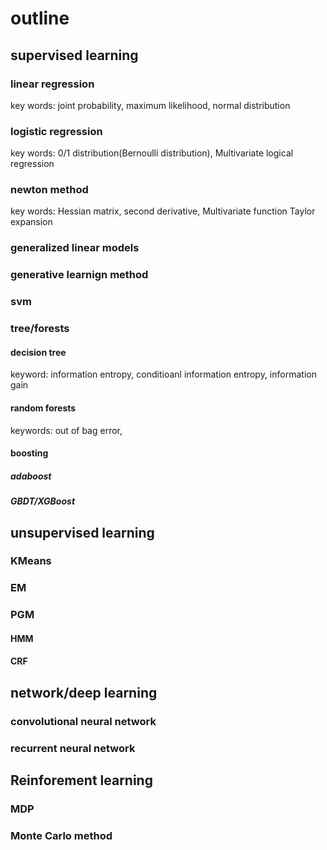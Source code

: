 # outline

## supervised learning

### linear regression
key words: joint probability, maximum likelihood, normal distribution

### logistic regression
key words: 0/1 distribution(Bernoulli distribution), Multivariate logical regression

### newton method
key words: Hessian matrix, second derivative, Multivariate function Taylor expansion

### generalized linear models

### generative learnign method

### svm

### tree/forests

#### decision tree
keyword: information entropy, conditioanl information entropy, information gain

#### random forests
keywords: out of bag error, 

#### boosting

##### adaboost

##### GBDT/XGBoost


## unsupervised learning

### KMeans

### EM

### PGM

#### HMM

#### CRF

## network/deep learning

### convolutional neural network

### recurrent neural network

## Reinforement learning

### MDP

### Monte Carlo method
